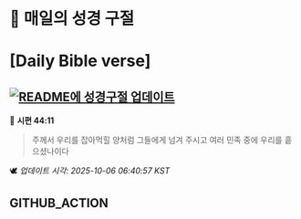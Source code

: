 # 🙏 매일의 성경 구절
# [Daily Bible verse]
## [![README에 성경구절 업데이트](https://github.com/DONGSUKA/first_test/actions/workflows/update-readme-bible.yml/badge.svg)](https://github.com/DONGSUKA/first_test/actions/workflows/update-readme-bible.yml)
<!-- START_BIBLE_VERSE -->
📖 **시편 44:11**
> 주께서 우리를 잡아먹힐 양처럼 그들에게 넘겨 주시고 여러 민족 중에 우리를 흩으셨나이다

🕊️ _업데이트 시각: 2025-10-06 06:40:57 KST_
  <!-- END_BIBLE_VERSE -->
## GITHUB_ACTION
